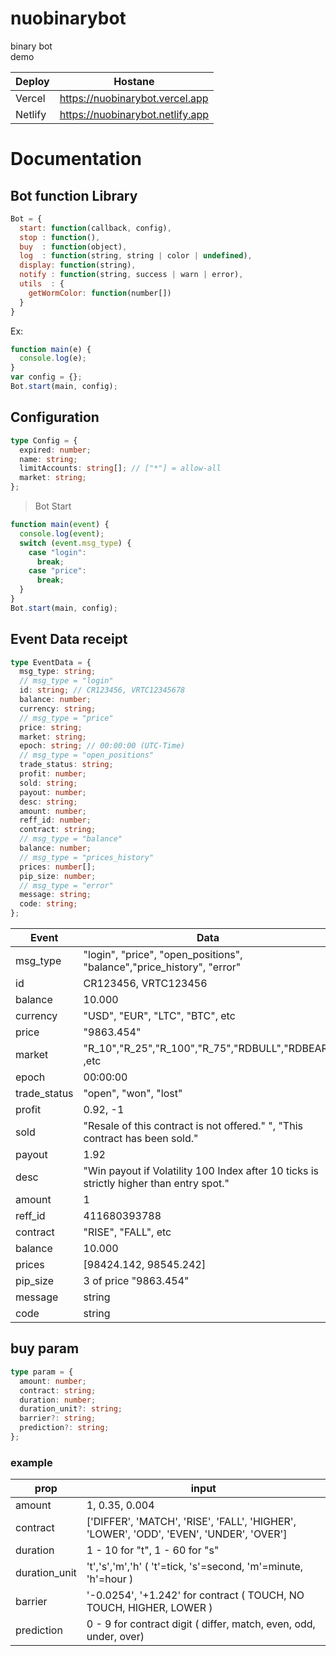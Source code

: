 # nuobinarybot

binary bot<br/>
demo <br/>

| Deploy  | Hostane                          |
| ------- | -------------------------------- |
| Vercel  | https://nuobinarybot.vercel.app  |
| Netlify | https://nuobinarybot.netlify.app |

# Documentation

## Bot function Library

```js
Bot = {
  start: function(callback, config),
  stop : function(),
  buy  : function(object),
  log  : function(string, string | color | undefined),
  display: function(string),
  notify : function(string, success | warn | error),
  utils  : {
    getWormColor: function(number[])
  }
}
```

Ex:

```js
function main(e) {
  console.log(e);
}
var config = {};
Bot.start(main, config);
```

## Configuration

```ts
type Config = {
  expired: number;
  name: string;
  limitAccounts: string[]; // ["*"] = allow-all
  market: string;
};
```

> Bot Start

```js
function main(event) {
  console.log(event);
  switch (event.msg_type) {
    case "login":
      break;
    case "price":
      break;
  }
}
Bot.start(main, config);
```

## Event Data receipt

```ts
type EventData = {
  msg_type: string;
  // msg_type = "login"
  id: string; // CR123456, VRTC12345678
  balance: number;
  currency: string;
  // msg_type = "price"
  price: string;
  market: string;
  epoch: string; // 00:00:00 (UTC-Time)
  // msg_type = "open_positions"
  trade_status: string;
  profit: number;
  sold: string;
  payout: number;
  desc: string;
  amount: number;
  reff_id: number;
  contract: string;
  // msg_type = "balance"
  balance: number;
  // msg_type = "prices_history"
  prices: number[];
  pip_size: number;
  // msg_type = "error"
  message: string;
  code: string;
};
```

| Event        | Data                                                                                    |
| ------------ | --------------------------------------------------------------------------------------- |
| msg_type     | "login", "price", "open_positions", "balance","price_history", "error"                  |
| id           | CR123456, VRTC123456                                                                    |
| balance      | 10.000                                                                                  |
| currency     | "USD", "EUR", "LTC", "BTC", etc                                                         |
| price        | "9863.454"                                                                              |
| market       | "R_10","R_25","R_100","R_75","RDBULL","RDBEAR" ,etc                                     |
| epoch        | 00:00:00                                                                                |
| trade_status | "open", "won", "lost"                                                                   |
| profit       | 0.92, -1                                                                                |
| sold         | "Resale of this contract is not offered." ", "This contract has been sold."             |
| payout       | 1.92                                                                                    |
| desc         | "Win payout if Volatility 100 Index after 10 ticks is strictly higher than entry spot." |
| amount       | 1                                                                                       |
| reff_id      | 411680393788                                                                            |
| contract     | "RISE", "FALL", etc                                                                     |
| balance      | 10.000                                                                                  |
| prices       | [98424.142, 98545.242]                                                                  |
| pip_size     | 3 of price "9863.454"                                                                   |
| message      | string                                                                                  |
| code         | string                                                                                  |

## buy param

```ts
type param = {
  amount: number;
  contract: string;
  duration: number;
  duration_unit?: string;
  barrier?: string;
  prediction?: string;
};
```

### example

| prop          | input                                                                                  |
| ------------- | -------------------------------------------------------------------------------------- |
| amount        | 1, 0.35, 0.004                                                                         |
| contract      | ['DIFFER', 'MATCH', 'RISE', 'FALL', 'HIGHER', 'LOWER', 'ODD', 'EVEN', 'UNDER', 'OVER'] |
| duration      | 1 - 10 for "t", 1 - 60 for "s"                                                         |
| duration_unit | 't','s','m','h' ( 't'=tick, 's'=second, 'm'=minute, 'h'=hour )                         |
| barrier       | '-0.0254', '+1.242' for contract ( TOUCH, NO TOUCH, HIGHER, LOWER )                    |
| prediction    | 0 - 9 for contract digit ( differ, match, even, odd, under, over)                      |
